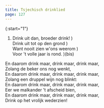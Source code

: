 ```yaml
---
title: Tsjechisch drinklied
page: 127
---  
```


{:start="1"}  
1. Drink uit dan, broeder drink!  )  
Drink uit tot op den grond        )  
Want nooit zien w'ons weerom      )  
Voor 't volle jaar is rond.       )(bis)  


En daarom drink maar, drink maar, drink maar,  
Zolang de beker ons nog wenkt,  
En daarom drink maar, drink maar, drink maar,  
Zolang een druppel wijn nog blinkt:  
En daarom drink maar, drink maar, drink maar,  
Eer we malkander 't afscheid bien,  
En daarom drink maar, drink maar, drink maar,  
Drink op het vrolijk wederzien!  